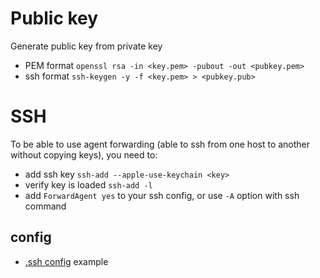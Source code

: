 # Public key

Generate public key from private key
- PEM format `openssl rsa -in <key.pem> -pubout -out <pubkey.pem>`
- ssh format `ssh-keygen -y -f <key.pem> > <pubkey.pub>`

# SSH

To be able to use agent forwarding (able to ssh from one host to another
without copying keys), you need to:
- add ssh key `ssh-add --apple-use-keychain <key>`
- verify key is loaded `ssh-add -l`
- add `ForwardAgent yes` to your ssh config, or use `-A` option with ssh command

## config
- [.ssh config](config) example
